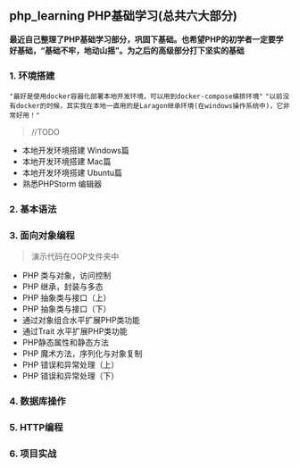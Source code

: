 ## php_learning PHP基础学习(总共六大部分)

**最近自己整理了PHP基础学习部分，巩固下基础。也希望PHP的初学者一定要学好基础，“基础不牢，地动山摇”。为之后的高级部分打下坚实的基础**

### 1. 环境搭建
`"最好是使用docker容器化部署本地开发环境，可以用到docker-compose编排环境"`
`"以前没有docker的时候，其实我在本地一直用的是Laragon继承环境(在windows操作系统中)，它非常好用！"`
> //TODO
* 本地开发环境搭建 Windows篇
* 本地开发环境搭建 Mac篇
* 本地开发环境搭建 Ubuntu篇
* 熟悉PHPStorm 编辑器
### 2. 基本语法

### 3. 面向对象编程
> 演示代码在OOP文件夹中
 * PHP 类与对象，访问控制
 * PHP 继承，封装与多态
 * PHP 抽象类与接口（上）
 * PHP 抽象类与接口（下）
 * 通过对象组合水平扩展PHP类功能
 * 通过Trait 水平扩展PHP类功能
 * PHP静态属性和静态方法
 * PHP 魔术方法，序列化与对象复制
 * PHP 错误和异常处理（上）
 * PHP 错误和异常处理（下）
### 4. 数据库操作

### 5. HTTP编程

### 6. 项目实战
